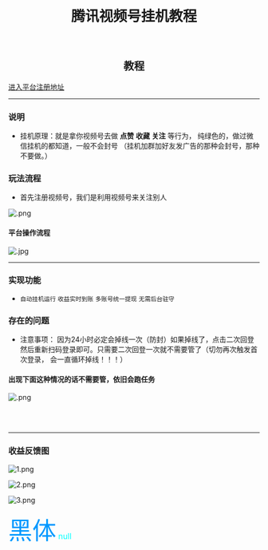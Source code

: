 <h1 align="center">腾讯视频号挂机教程</h1>

<br>
<h2 align="center">教程</h2>
        
[进入平台注册地址](https://www.laiqan.vip/register/58cb25)

-----------

### 说明
- 挂机原理：就是拿你视频号去做  **点赞** **收藏** **关注** 等行为， 纯绿色的，做过微信挂机的都知道，一般不会封号 （挂机加群加好友发广告的那种会封号，那种不要做。）


### 玩法流程
 
- 首先注册视频号，我们是利用视频号来关注别人

![.png](https://s2.loli.net/2024/05/15/KNAkqQ9hmDpFWUw.png)


#### 平台操作流程

![.jpg](https://s2.loli.net/2024/05/15/mJrEs3QCUk7o1nP.jpg)


-----------


### 实现功能

-  `自动挂机运行`   `收益实时到账`   `多账号统一提现`    `无需后台驻守`


### 存在的问题

- 注意事项： 因为24小时必定会掉线一次（防封）如果掉线了，点击二次回登 然后重新扫码登录即可。只需要二次回登一次就不需要管了（切勿再次触发首次登录， 会一直循环掉线！！！）


#### 出现下面这种情况的话不需要管，依旧会跑任务
![.png](https://s2.loli.net/2024/05/15/3nFaNdvVDOCE2lz.png)


<br>
<br>

-----------


###  收益反馈图

![1.png](https://s2.loli.net/2024/05/15/CQ4aIq9Z2gMXUwW.png)


![2.png](https://s2.loli.net/2024/05/15/Aw1gLsOfQBucCnZ.png)


![3.png](https://s2.loli.net/2024/05/15/mKHoYr6zEqB9aQs.png)


<font color=#0099ff size=12 face="黑体">黑体</font>
<font color=#00ffff size=3>null</font>
